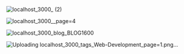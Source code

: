 ![localhost_3000_ (2)](https://github.com/JafirRehman/codehelp_practice_projects/assets/131444360/0c839885-6005-4e92-8b75-e03ebcaeecd4)


![localhost_3000__page=4](https://github.com/JafirRehman/codehelp_practice_projects/assets/131444360/12a66667-c02e-419e-bae5-79b4504527f5)


![localhost_3000_blog_BLOG1600](https://github.com/JafirRehman/codehelp_practice_projects/assets/131444360/492194c3-05be-4b72-8015-2b13ffaf85a5)


![Uploading localhost_3000_tags_Web-Development_page=1.png…]()
